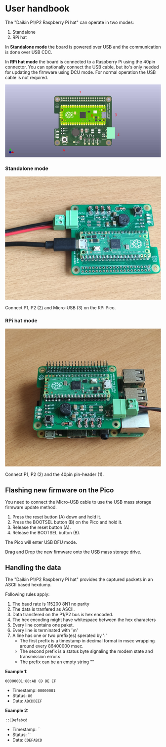 # User handbook

The "Daikin P1/P2 Raspberry Pi hat" can operate in two modes:
1. Standalone
2. RPi hat

In **Standalone mode** the board is powered over USB and the communication
is done over USB CDC.

In **RPi hat mode** the board is connected to a Raspberry Pi using the
40pin connector. You can optionally connect the USB cable, but ito's only
needed for updating the firmware using DCU mode. For normal operation the
USB cable is not required.

![](p1p2_pi_hat_topdown.jpg)

### Standalone mode

![](p1p2_standalone.jpg)

Connect P1, P2 (2) and Micro-USB (3) on the RPi Pico.

### RPi hat mode

![](p1p2_pi_hat_assembled.jpg)

Connect P1, P2 (2) and the 40pin pin-header (1).

## Flashing new firmware on the Pico

You need to connect the Micro-USB cable to use the USB mass storage
firmware update method.

1. Press the reset button (A) down and hold it.
2. Press the BOOTSEL button (B) on the Pico and hold it.
3. Release the reset button (A).
4. Release the BOOTSEL button (B).

The Pico will enter USB DFU mode.

Drag and Drop the new firmware onto the USB mass storage drive.

## Handling the data

The "Daikin P1/P2 Raspberry Pi hat" provides the captured packets in
an ASCII based hexdump. 

Following rules apply:

1. The baud rate is 115200 8N1 no parity
2. The data is tranfered as ASCII.
3. Data transfered on the P1/P2 bus is hex encoded.
4. The hex encoding might have whitespace between the hex characters
5. Every line contains one paket.
6. Every line is terminated with '\n'
7. A line has one or two prefix(es) sperated by ':'
   * The first prefix is a timestamp in decimal format in msec
     wrapping around every 86400000 msec.
   * The second prefix is a status byte signaling the modem
     state and transmission error.s
   * The prefix can be an empty string ""

**Example 1:**
```
00000001:80:AB CD DE EF
```

* Timestamp: `00000001`
* Status: `80`
* Data: `ABCDDEEF`

**Example 2:**
```
::CDefabcd
```

* Timestamp: ``
* Status: ``
* Data: `CDEFABCD`